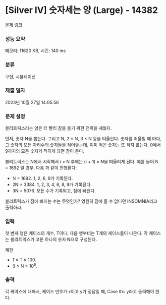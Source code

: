 # [Silver IV] 숫자세는 양 (Large) - 14382 

[문제 링크](https://www.acmicpc.net/problem/14382) 

### 성능 요약

메모리: 11620 KB, 시간: 140 ms

### 분류

구현, 시뮬레이션

### 제출 일자

2023년 10월 27일 14:05:56

### 문제 설명

<p dir="ltr">블리트릭스라는 양은 더 빨리 잠을 들기 위한 전략을 세웠다.</p>

<p dir="ltr">먼저, 숫자 N을 뽑는다. 그리고 N, 2 × N, 3 × N 등을 떠올린다. 숫자를 떠올릴 때 마다, 그 숫자의 모든 자리수의 숫자들을 적어놓는데, 이미 적은 숫자는 또 적지 않는다. 0에서 9까지의 모든 숫자가 적히게 되면 잠이 든다.</p>

<p dir="ltr">블리트릭스는 N에서 시작해서 i × N 후에는 (i + 1) × N을 떠올리게 된다. 예를 들어 N = 1692 일 경우, 다음 과 같이 진행된다:</p>

<ul>
	<li dir="ltr">N = 1692. 1, 2, 6, 9가 기록된다.</li>
	<li dir="ltr">2N = 3384. 1, 2, 3, 4, 6, 8, 9가 기록된다.</li>
	<li dir="ltr">3N = 5076. 모든 수가 기록되고, 잠에 빠진다.</li>
</ul>

<p>블리트릭스가 잠에 빠지는 수는 무엇인가? 영원히 잠에 들 수 없다면 INSOMNIA라고 출력하라.</p>

### 입력 

 <p dir="ltr">첫 번째 행은 케이스의 개수, T이다. 다음 행부터는 T개의 케이스들이 나온다. 각 케이스는 블리트릭스가 고른 하나의 숫자 N으로 구성된다.</p>

<p>제한</p>

<ul>
	<li>1 ≤ T ≤ 100.</li>
	<li>0 ≤ N ≤ 10<sup>6</sup>.</li>
</ul>

### 출력 

 <p>각 케이스에 대해서, 케이스 번호가 x이고 y가 정답일 때, Case #x: y라고 출력해야 한다.</p>

